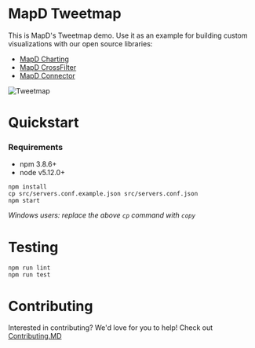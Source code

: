 # MapD Tweetmap
This is MapD's Tweetmap demo. Use it as an example for building custom visualizations with our open source libraries:
* [MapD Charting](https://github.com/mapd/mapd-charting)
* [MapD CrossFilter](https://github.com/mapd/mapd-crossfilter)
* [MapD Connector](https://github.com/mapd/mapd-connector)

![Tweetmap](https://user-images.githubusercontent.com/4845281/28989306-42d34c62-7929-11e7-8bf4-e342687d73fe.png)
# Quickstart
### Requirements
* npm 3.8.6+
* node v5.12.0+

```
npm install
cp src/servers.conf.example.json src/servers.conf.json
npm start
```
*Windows users: replace the above `cp` command with `copy`*

# Testing
```
npm run lint
npm run test
```
# Contributing
Interested in contributing? We'd love for you to help! Check out [Contributing.MD](.github/CONTRIBUTING.md)
